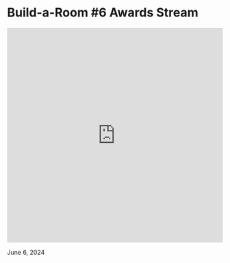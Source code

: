 # Build-a-Room #6 Awards Stream

<iframe width="100%" height="500" src="https://www.youtube.com/embed/7BrbGJlpU94" title="Escape Simulator: Build-a-Room #6 - Awards Stream" frameborder="0" allow="accelerometer; autoplay; clipboard-write; encrypted-media; gyroscope; picture-in-picture; web-share" allowfullscreen></iframe>

June 6, 2024